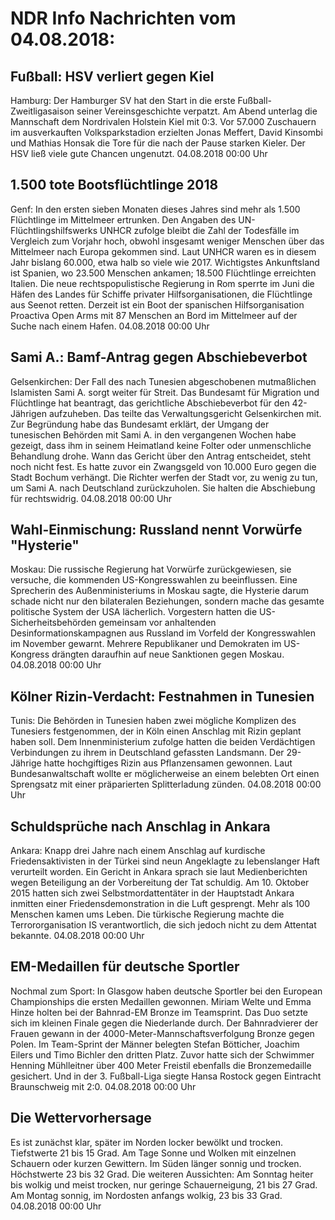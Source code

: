 # NDR Info Nachrichten vom 04.08.2018:


## Fußball: HSV verliert gegen Kiel
Hamburg: Der Hamburger SV hat den Start in die erste Fußball-Zweitligasaison seiner Vereinsgeschichte verpatzt. Am Abend unterlag die Mannschaft dem Nordrivalen Holstein Kiel mit 0:3. Vor 57.000 Zuschauern im ausverkauften Volksparkstadion erzielten Jonas Meffert, David Kinsombi und Mathias Honsak die Tore für die nach der Pause starken Kieler. Der HSV ließ viele gute Chancen ungenutzt. 04.08.2018 00:00 Uhr 

## 1.500 tote Bootsflüchtlinge 2018
Genf: In den ersten sieben Monaten dieses Jahres sind mehr als 1.500 Flüchtlinge im Mittelmeer ertrunken. Den Angaben des UN-Flüchtlingshilfswerks UNHCR zufolge bleibt die Zahl der Todesfälle im Vergleich zum Vorjahr hoch, obwohl insgesamt weniger Menschen über das Mittelmeer nach Europa gekommen sind. Laut UNHCR waren es in diesem Jahr bislang 60.000, etwa halb so viele wie 2017. Wichtigstes Ankunftsland ist Spanien, wo 23.500 Menschen ankamen; 18.500 Flüchtlinge erreichten Italien. Die neue rechtspopulistische Regierung in Rom sperrte im Juni die Häfen des Landes für Schiffe privater Hilfsorganisationen, die Flüchtlinge aus Seenot retten. Derzeit ist ein Boot der spanischen Hilfsorganisation Proactiva Open Arms mit 87 Menschen an Bord im Mittelmeer auf der Suche nach einem Hafen. 04.08.2018 00:00 Uhr 

## Sami A.: Bamf-Antrag gegen Abschiebeverbot
Gelsenkirchen:  	Der Fall des nach Tunesien abgeschobenen mutmaßlichen Islamisten Sami A. sorgt weiter für Streit. Das Bundesamt für Migration und Flüchtlinge hat beantragt, das gerichtliche Abschiebeverbot für den 42-Jährigen aufzuheben. Das teilte das Verwaltungsgericht Gelsenkirchen mit. Zur Begründung habe das Bundesamt erklärt, der Umgang der tunesischen Behörden mit Sami A. in den vergangenen Wochen habe gezeigt, dass ihm in seinem Heimatland keine Folter oder unmenschliche Behandlung drohe. Wann das Gericht über den Antrag entscheidet, steht noch nicht fest. Es hatte zuvor ein Zwangsgeld von 10.000 Euro gegen die Stadt Bochum verhängt. Die Richter werfen der Stadt vor, zu wenig zu tun, um Sami A. nach Deutschland zurückzuholen. Sie halten die Abschiebung für rechtswidrig. 04.08.2018 00:00 Uhr 

## Wahl-Einmischung: Russland nennt Vorwürfe "Hysterie"
Moskau: Die russische Regierung hat Vorwürfe zurückgewiesen, sie versuche, die kommenden US-Kongresswahlen zu beeinflussen. Eine Sprecherin des Außenministeriums in Moskau sagte, die Hysterie darum schade nicht nur den bilateralen Beziehungen, sondern mache das gesamte politische System der USA lächerlich. Vorgestern hatten die US-Sicherheitsbehörden gemeinsam vor anhaltenden Desinformationskampagnen aus Russland im Vorfeld der Kongresswahlen im November gewarnt. Mehrere Republikaner und Demokraten im US-Kongress drängten daraufhin auf neue Sanktionen gegen Moskau. 04.08.2018 00:00 Uhr 

## Kölner Rizin-Verdacht: Festnahmen in Tunesien
Tunis: Die Behörden in Tunesien haben zwei mögliche Komplizen des Tunesiers festgenommen, der in Köln einen Anschlag mit Rizin geplant haben soll. Dem Innenministerium zufolge hatten die beiden Verdächtigen Verbindungen zu ihrem in Deutschland gefassten Landsmann. Der 29-Jährige hatte hochgiftiges Rizin aus Pflanzensamen gewonnen. Laut Bundesanwaltschaft wollte er möglicherweise an einem belebten Ort einen Sprengsatz mit einer präparierten Splitterladung zünden. 04.08.2018 00:00 Uhr 

## Schuldsprüche nach Anschlag in Ankara
Ankara:    Knapp drei Jahre nach einem Anschlag auf kurdische Friedensaktivisten in der Türkei sind neun Angeklagte zu lebenslanger Haft verurteilt worden. Ein Gericht in Ankara sprach sie laut Medienberichten wegen Beteiligung an der Vorbereitung der Tat schuldig. Am 10. Oktober 2015 hatten sich zwei Selbstmordattentäter in der Hauptstadt Ankara inmitten einer Friedensdemonstration in die Luft gesprengt. Mehr als 100 Menschen kamen ums Leben. Die türkische Regierung machte die Terrororganisation IS verantwortlich, die sich jedoch nicht zu dem Attentat bekannte. 04.08.2018 00:00 Uhr 

## EM-Medaillen für deutsche Sportler
Nochmal zum Sport: In Glasgow haben deutsche Sportler bei den European Championships die ersten Medaillen gewonnen. Miriam Welte und Emma Hinze holten bei der Bahnrad-EM Bronze im Teamsprint. Das Duo setzte sich im kleinen Finale gegen die Niederlande durch. Der Bahnradvierer der Frauen gewann in der 4000-Meter-Mannschaftsverfolgung Bronze gegen Polen. Im Team-Sprint der Männer belegten
Stefan Bötticher, Joachim Eilers und Timo Bichler den dritten Platz. Zuvor hatte sich der Schwimmer Henning Mühlleitner über 400 Meter Freistil ebenfalls die Bronzemedaille gesichert. Und in der 3. Fußball-Liga siegte Hansa Rostock gegen Eintracht Braunschweig mit 2:0. 04.08.2018 00:00 Uhr 

## Die Wettervorhersage
Es ist zunächst klar, später im Norden locker bewölkt und trocken. Tiefstwerte 21 bis 15 Grad. Am Tage Sonne und Wolken mit einzelnen Schauern oder kurzen Gewittern. Im Süden länger sonnig und trocken. Höchstwerte 23 bis 32 Grad. Die weiteren Aussichten: Am Sonntag heiter bis wolkig und meist trocken, nur geringe Schauerneigung, 21 bis 27 Grad. Am Montag sonnig, im Nordosten anfangs wolkig, 23 bis 33 Grad. 04.08.2018 00:00 Uhr 
